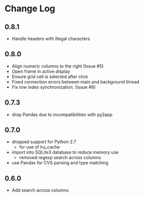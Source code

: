 # Change Log

## 0.8.1
- Handle headers with illegal characters

## 0.8.0
- Align numeric columns to the right (Issue #5)
- Open frame in active display
- Ensure grid cell is selected after click
- Fixed connection errors between main and background thread
- Fix row index synchronization. (Issue #8)

## 0.7.3
- drop Pandas due to incompatibilities with py2app

## 0.7.0
- dropped support for Python 2.7
  - for use of lru_cache
- import into SQLite3 database to reduce memory use
  - removed regexp search across columns
- use Pandas for CVS parsing and type matching

## 0.6.0
- Add search across columns
